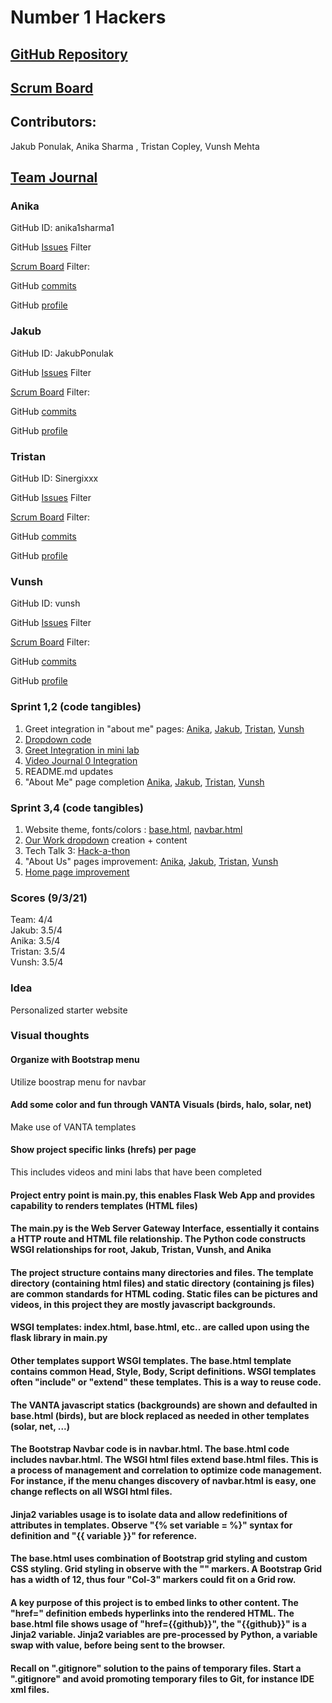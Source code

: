 
# Number 1 Hackers
## [GitHub Repository](https://github.com/JakubPonulak/flask_portfolio)
## [Scrum Board](https://github.com/JakubPonulak/flask_portfolio/projects/1)
## Contributors: 
Jakub Ponulak, Anika Sharma , Tristan Copley, Vunsh Mehta
## [Team Journal](https://docs.google.com/presentation/d/1TdBNp9JPyNSbcwWtPAHtlgM1XWtLP30hLIq9HZhdGtY/edit#slide=id.p)
### Anika
GitHub ID: anika1sharma1

GitHub [Issues](https://github.com/JakubPonulak/flask_portfolio/issues?q=assignee%3Aanika1sharma1+is%3Aopen) Filter

[Scrum Board](https://github.com/JakubPonulak/flask_portfolio/projects/1?card_filter_query=assignee%3Aanika1sharma1) Filter:

GitHub [commits](https://github.com/JakubPonulak/flask_portfolio/commits?author=anika1sharma1)

GitHub [profile](https://github.com/anika1sharma1)
### Jakub
GitHub ID: JakubPonulak

GitHub [Issues](https://github.com/JakubPonulak/flask_portfolio/issues?q=assignee%3AJakubPonulak+is%3Aopen) Filter

[Scrum Board](https://github.com/JakubPonulak/flask_portfolio/projects/1?card_filter_query=assignee%3AJakubPonulak) Filter:

GitHub [commits](https://github.com/JakubPonulak/flask_portfolio/commits?author=JakubPonulak)

GitHub [profile](https://github.com/JakubPonulak)
### Tristan
GitHub ID: Sinergixxx

GitHub [Issues](https://github.com/JakubPonulak/flask_portfolio/issues?q=assignee%3ASinergixxx+is%3Aopen) Filter

[Scrum Board](https://github.com/JakubPonulak/flask_portfolio/projects/1?card_filter_query=assignee%3ASinergixxx) Filter:

GitHub [commits](https://github.com/JakubPonulak/flask_portfolio/commits?author=Sinergixxx)

GitHub [profile](https://github.com/Sinergixxx)
### Vunsh
GitHub ID: vunsh

GitHub [Issues](https://github.com/JakubPonulak/flask_portfolio/issues?q=assignee%3Avunsh+is%3Aopen) Filter

[Scrum Board](https://github.com/JakubPonulak/flask_portfolio/projects/1?card_filter_query=assignee%3Avunsh) Filter:

GitHub [commits](https://github.com/JakubPonulak/flask_portfolio/commits?author=vunsh)

GitHub [profile](https://github.com/vunsh)
### Sprint 1,2 (code tangibles)
1. Greet integration in "about me" pages: [Anika](templates/about%20us/anika.html), [Jakub](templates/about%20us/jakub.html), [Tristan](templates/about%20us/tristan.html), [Vunsh](templates/about%20us/vunsh.html)
2. [Dropdown code](templates/layouts/navbar.html)
3. [Greet Integration in mini lab](templates/our%20work/lab1.html)
4. [Video Journal 0 Integration](templates/our%20work/lab2.html) 
5. README.md updates
6. "About Me" page completion [Anika](templates/about%20us/anika.html), [Jakub](templates/about%20us/jakub.html), [Tristan](templates/about%20us/tristan.html), [Vunsh](templates/about%20us/vunsh.html) 
### Sprint 3,4 (code tangibles)
1. Website theme, fonts/colors : [base.html](templates/layouts/base.html), [navbar.html](templates/layouts/navbar.html) 
2. [Our Work dropdown](templates/layouts/navbar.html) creation + content
3. Tech Talk 3: [Hack-a-thon](templates/our%20work/hackathontt3.html)
4. "About Us" pages improvement: [Anika](templates/about%20us/anika.html), [Jakub](templates/about%20us/jakub.html), [Tristan](templates/about%20us/tristan.html), [Vunsh](templates/about%20us/vunsh.html)
5. [Home page improvement](templates/main_page.html)
### Scores (9/3/21)
Team: 4/4   
Jakub: 3.5/4  
Anika: 3.5/4  
Tristan: 3.5/4  
Vunsh: 3.5/4
### Idea
Personalized starter website
### Visual thoughts
#### Organize with Bootstrap menu 
Utilize boostrap menu for navbar
#### Add some color and fun through VANTA Visuals (birds, halo, solar, net)
Make use of VANTA templates
#### Show project specific links (hrefs) per page
This includes videos and mini labs that have been completed
#### Project entry point is main.py, this enables Flask Web App and provides capability to renders templates (HTML files)
#### The main.py is the  Web Server Gateway Interface, essentially it contains a HTTP route and HTML file relationship.  The Python code constructs WSGI relationships for root, Jakub, Tristan, Vunsh, and Anika
#### The project structure contains many directories and files.  The template directory (containing html files) and static directory (containing js files) are common standards for HTML coding.  Static files can be pictures and videos, in this project they are mostly javascript backgrounds.
#### WSGI templates: index.html, base.html, etc.. are called upon using the flask library in main.py
#### Other templates support WSGI templates.  The base.html template contains common Head, Style, Body, Script definitions.  WSGI templates often "include" or "extend" these templates.  This is a way to reuse code.
#### The VANTA javascript statics (backgrounds) are shown and defaulted in base.html (birds), but are block replaced as needed in other templates (solar, net, ...)
#### The Bootstrap Navbar code is in navbar.html. The base.html code includes navbar.html.  The WSGI html files extend base.html files.  This is a process of management and correlation to optimize code management.  For instance, if the menu changes discovery of navbar.html is easy, one change reflects on all WSGI html files. 
#### Jinja2 variables usage is to isolate data and allow redefinitions of attributes in templates.  Observe "{% set variable = %}" syntax for definition and "{{ variable }}" for reference.
#### The base.html uses combination of Bootstrap grid styling and custom CSS styling.  Grid styling in observe with the "<Col-3>" markers.  A Bootstrap Grid has a width of 12, thus four "Col-3" markers could fit on a Grid row.
#### A key purpose of this project is to embed links to other content.  The "href=" definition embeds hyperlinks into the rendered HTML.  The base.html file shows usage of "href={{github}}", the "{{github}}" is a Jinja2 variable.  Jinja2 variables are pre-processed by Python, a variable swap with value, before being sent to the browser.

#### Recall on ".gitignore" solution to the pains of temporary files.  Start a ".gitignore" and avoid promoting temporary files to Git, for instance IDE xml files.
